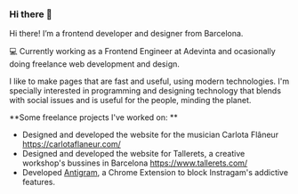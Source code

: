 ### Hi there 👋

Hi there! I’m a frontend developer and designer from Barcelona.

💻 Currently working as a Frontend Engineer at Adevinta and ocasionally doing freelance web development and design.

I like to make pages that are fast and useful, using modern technologies. I'm specially interested in programming and designing technology that blends with social issues and is useful for the people, minding the planet.

**Some freelance projects I've worked on:
**
- Designed and developed the website for the musician Carlota Flâneur https://carlotaflaneur.com/
- Designed and developed the website for Tallerets, a creative workshop's bussines in Barcelona https://www.tallerets.com/
- Developed [Antigram](https://github.com/aymyo/antigram-extension), a Chrome Extension to block Instragam's addictive features.

<!--
**aymyo/aymyo** is a ✨ _special_ ✨ repository because its `README.md` (this file) appears on your GitHub profile.

Here are some ideas to get you started:

- 🔭 I’m currently working on ...
- 🌱 I’m currently learning ...
- 👯 I’m looking to collaborate on ...
- 🤔 I’m looking for help with ...
- 💬 Ask me about ...
- 📫 How to reach me: ...
- 😄 Pronouns: ...
- ⚡ Fun fact: ...
-->
